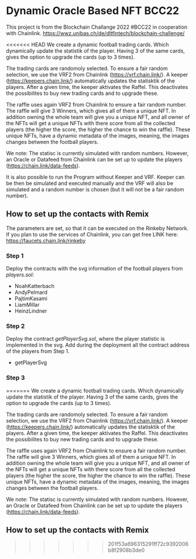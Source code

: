 # Dynamic Oracle Based NFT BCC22

This project is from the Blockchain Challange 2022 #BCC22 in cooperation with Chainlink.
https://wwz.unibas.ch/de/dltfintech/blockchain-challenge/

<<<<<<< HEAD
We create a dynamic football trading cards. Which dynamically update the statistik of the player.
Having 3 of the same cards, gives the option to upgrade the cards (up to 3 times).

The trading cards are randomoly selected. To ensure a fair random selection, we use the VRF2 from Chainlink (https://vrf.chain.link/).
A keeper (https://keepers.chain.link/) automatically updates the statisktik of the players.
After a given time, the keeper aktivates the Raffel. This deactivates the possibilites to buy new trading cards and to upgrade these.

The raffle uses again VRF2 from Chainlink to ensure a fair random number. The raffle will give 3 Winners, which gives all of them a unique NFT.
In addition owning the whole team will give you a unique NFT, and all owner of the NFTs will get a unique NFTs with there score from all the collected players (the higher the score, the higher the chance to win the raffle).
These unique NFTs, have a dynamic metadata of the images, meaning, the images changes between the football players.

We note: The statisc is currently simulated with random numbers. However, an Oracle or Datafeed from Chainlink can be set up to update the players (https://chain.link/data-feeds).

It is also possible to run the Program without Keeper and VRF. Keeper can be then be simulated and executed manually and the VRF will also be simulated and a random number is chosen (but it will not be a fair random number).

## How to set up the contacts with Remix ##
The parameters are set, so that it can be executed on the Rinkeby Network. If you plan to use the services of Chainlink, you can get free LINK here: https://faucets.chain.link/rinkeby


### Step 1
Deploy the contracts with the svg information of the football players from *players.sol*:
- NoahKatterbach
- AndyPelmard
- PajtimKasami
- LiamMillar
- HeinzLindner

### Step 2
Deploy the contract *getPlayerSvg.sol*, where the player statistic is implemented in the svg. Add during the deployment all the contract address of the players from Step 1.
- getPlayerSvg

### Step 3
=======
We create a dynamic football trading cards. Which dynamically update the statistik of the player. 
Having 3 of the same cards, gives the option to upgrade the cards (up to 3 times). 

The trading cards are randomoly selected. To ensure a fair random selection, we use the VRF2 from Chainlink (https://vrf.chain.link/). 
A keeper (https://keepers.chain.link/) automatically updates the statisktik of the players. 
After a given time, the keeper aktivates the Raffel. This deactivates the possibilites to buy new trading cards and to upgrade these. 

The raffle uses again VRF2 from Chainlink to ensure a fair random number. The raffle will give 3 Winners, which gives all of them a unique NFT. 
In addition owning the whole team will give you a unique NFT, and all owner of the NFTs will get a unique NFTs with there score from all the collected players (the higher the score, the higher the chance to win the raffle). 
These unique NFTs, have a dynamic metadata of the images, meaning, the images changes between the football players. 

We note: The statisc is currently simulated with random numbers. However, an Oracle or Datafeed from Chainlink can be set up to update the players (https://chain.link/data-feeds).

## How to set up the contacts with Remix ## 

>>>>>>> 201f53a696315291ff72c9392006b8f2908b3de0
